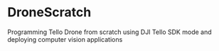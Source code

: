 # DroneScratch
Programming Tello Drone from scratch using DJI Tello SDK mode and deploying computer vision applications
